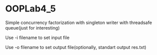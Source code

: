 # OOPLab4_5

Simple concurrency factorization with singleton writer with threadsafe queue(just for interesting)

Use -i filename to set input file

Use -o filename to set output file(optionally, standart output res.txt)
